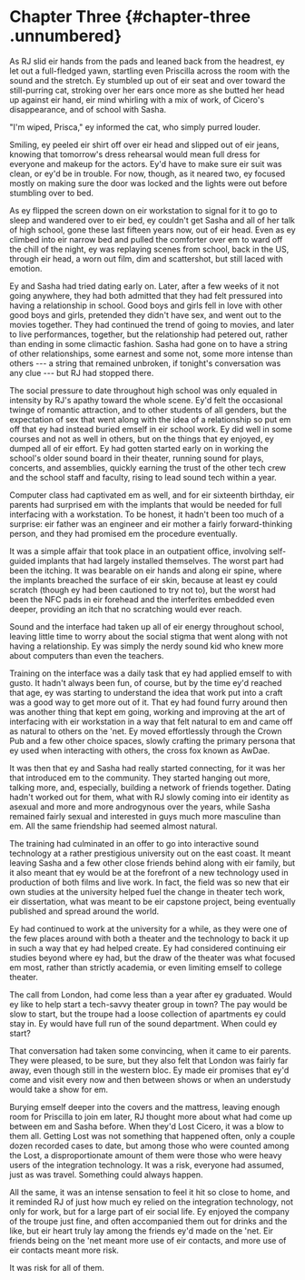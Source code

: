 Chapter Three {#chapter-three .unnumbered}
=============

As RJ slid eir hands from the pads and leaned back from the headrest, ey let out a full-fledged yawn, startling even Priscilla across the room with the sound and the stretch. Ey stumbled up out of eir seat and over toward the still-purring cat, stroking over her ears once more as she butted her head up against eir hand, eir mind whirling with a mix of work, of Cicero's disappearance, and of school with Sasha.

"I'm wiped, Prisca," ey informed the cat, who simply purred louder.

Smiling, ey peeled eir shirt off over eir head and slipped out of eir jeans, knowing that tomorrow's dress rehearsal would mean full dress for everyone and makeup for the actors. Ey'd have to make sure eir suit was clean, or ey'd be in trouble. For now, though, as it neared two, ey focused mostly on making sure the door was locked and the lights were out before stumbling over to bed.

As ey flipped the screen down on eir workstation to signal for it to go to sleep and wandered over to eir bed, ey couldn't get Sasha and all of her talk of high school, gone these last fifteen years now, out of eir head. Even as ey climbed into eir narrow bed and pulled the comforter over em to ward off the chill of the night, ey was replaying scenes from school, back in the US, through eir head, a worn out film, dim and scattershot, but still laced with emotion.

Ey and Sasha had tried dating early on. Later, after a few weeks of it not going anywhere, they had both admitted that they had felt pressured into having a relationship in school. Good boys and girls fell in love with other good boys and girls, pretended they didn't have sex, and went out to the movies together. They had continued the trend of going to movies, and later to live performances, together, but the relationship had petered out, rather than ending in some climactic fashion. Sasha had gone on to have a string of other relationships, some earnest and some not, some more intense than others --- a string that remained unbroken, if tonight's conversation was any clue --- but RJ had stopped there.

The social pressure to date throughout high school was only equaled in intensity by RJ's apathy toward the whole scene. Ey'd felt the occasional twinge of romantic attraction, and to other students of all genders, but the expectation of sex that went along with the idea of a relationship so put em off that ey had instead buried emself in eir school work. Ey did well in some courses and not as well in others, but on the things that ey enjoyed, ey dumped all of eir effort. Ey had gotten started early on in working the school's older sound board in their theater, running sound for plays, concerts, and assemblies, quickly earning the trust of the other tech crew and the school staff and faculty, rising to lead sound tech within a year.

Computer class had captivated em as well, and for eir sixteenth birthday, eir parents had surprised em with the implants that would be needed for full interfacing with a workstation. To be honest, it hadn't been too much of a surprise: eir father was an engineer and eir mother a fairly forward-thinking person, and they had promised em the procedure eventually.

It was a simple affair that took place in an outpatient office, involving self-guided implants that had largely installed themselves. The worst part had been the itching. It was bearable on eir hands and along eir spine, where the implants breached the surface of eir skin, because at least ey could scratch (though ey had been cautioned to try not to), but the worst had been the NFC pads in eir forehead and the interferites embedded even deeper, providing an itch that no scratching would ever reach.

Sound and the interface had taken up all of eir energy throughout school, leaving little time to worry about the social stigma that went along with not having a relationship. Ey was simply the nerdy sound kid who knew more about computers than even the teachers.

Training on the interface was a daily task that ey had applied emself to with gusto. It hadn't always been fun, of course, but by the time ey'd reached that age, ey was starting to understand the idea that work put into a craft was a good way to get more out of it. That ey had found furry around then was another thing that kept em going, working and improving at the art of interfacing with eir workstation in a way that felt natural to em and came off as natural to others on the 'net. Ey moved effortlessly through the Crown Pub and a few other choice spaces, slowly crafting the primary persona that ey used when interacting with others, the cross fox known as AwDae.

It was then that ey and Sasha had really started connecting, for it was her that introduced em to the community. They started hanging out more, talking more, and, especially, building a network of friends together. Dating hadn't worked out for them, what with RJ slowly coming into eir identity as asexual and more and more androgynous over the years, while Sasha remained fairly sexual and interested in guys much more masculine than em. All the same friendship had seemed almost natural.

The training had culminated in an offer to go into interactive sound technology at a rather prestigious university out on the east coast. It meant leaving Sasha and a few other close friends behind along with eir family, but it also meant that ey would be at the forefront of a new technology used in production of both films and live work. In fact, the field was so new that eir own studies at the university helped fuel the change in theater tech work, eir dissertation, what was meant to be eir capstone project, being eventually published and spread around the world.

Ey had continued to work at the university for a while, as they were one of the few places around with both a theater and the technology to back it up in such a way that ey had helped create. Ey had considered continuing eir studies beyond where ey had, but the draw of the theater was what focused em most, rather than strictly academia, or even limiting emself to college theater.

The call from London, had come less than a year after ey graduated. Would ey like to help start a tech-savvy theater group in town? The pay would be slow to start, but the troupe had a loose collection of apartments ey could stay in. Ey would have full run of the sound department. When could ey start?

That conversation had taken some convincing, when it came to eir parents. They were pleased, to be sure, but they also felt that London was fairly far away, even though still in the western bloc. Ey made eir promises that ey'd come and visit every now and then between shows or when an understudy would take a show for em.

Burying emself deeper into the covers and the mattress, leaving enough room for Priscilla to join em later, RJ thought more about what had come up between em and Sasha before. When they'd Lost Cicero, it was a blow to them all. Getting Lost was not something that happened often, only a couple dozen recorded cases to date, but among those who were counted among the Lost, a disproportionate amount of them were those who were heavy users of the integration technology. It was a risk, everyone had assumed, just as was travel. Something could always happen.

All the same, it was an intense sensation to feel it hit so close to home, and it reminded RJ of just how much ey relied on the integration technology, not only for work, but for a large part of eir social life. Ey enjoyed the company of the troupe just fine, and often accompanied them out for drinks and the like, but eir heart truly lay among the friends ey'd made on the 'net. Eir friends being on the 'net meant more use of eir contacts, and more use of eir contacts meant more risk.

It was risk for all of them.
